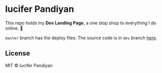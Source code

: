 # lucifer Pandiyan

This repo holds my **Dev Landing Page**, a one stop shop to everything I do online. 🎉

`master` branch has the deploy files. The source code is in `dev` branch [here](https://github.com/flexlucifer/flexlucifer.github.io/tree/dev).

## License

MIT © lucifer Pandiyan
